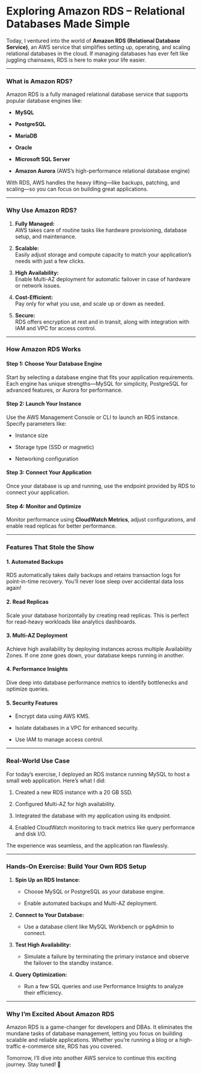 # Exploring Amazon RDS – Relational Databases Made Simple
Today, I ventured into the world of **Amazon RDS (Relational Database Service)**, an AWS service that simplifies setting up, operating, and scaling relational databases in the cloud. If managing databases has ever felt like juggling chainsaws, RDS is here to make your life easier.

----------

### **What is Amazon RDS?**

Amazon RDS is a fully managed relational database service that supports popular database engines like:

-   **MySQL**
    
-   **PostgreSQL**
    
-   **MariaDB**
    
-   **Oracle**
    
-   **Microsoft SQL Server**
    
-   **Amazon Aurora** (AWS’s high-performance relational database engine)
    

With RDS, AWS handles the heavy lifting—like backups, patching, and scaling—so you can focus on building great applications.

----------

### **Why Use Amazon RDS?**

1.  **Fully Managed:**  
    AWS takes care of routine tasks like hardware provisioning, database setup, and maintenance.
    
2.  **Scalable:**  
    Easily adjust storage and compute capacity to match your application’s needs with just a few clicks.
    
3.  **High Availability:**  
    Enable Multi-AZ deployment for automatic failover in case of hardware or network issues.
    
4.  **Cost-Efficient:**  
    Pay only for what you use, and scale up or down as needed.
    
5.  **Secure:**  
    RDS offers encryption at rest and in transit, along with integration with IAM and VPC for access control.
    

----------

### **How Amazon RDS Works**

#### **Step 1: Choose Your Database Engine**

Start by selecting a database engine that fits your application requirements. Each engine has unique strengths—MySQL for simplicity, PostgreSQL for advanced features, or Aurora for performance.

#### **Step 2: Launch Your Instance**

Use the AWS Management Console or CLI to launch an RDS instance. Specify parameters like:

-   Instance size
    
-   Storage type (SSD or magnetic)
    
-   Networking configuration
    

#### **Step 3: Connect Your Application**

Once your database is up and running, use the endpoint provided by RDS to connect your application.

#### **Step 4: Monitor and Optimize**

Monitor performance using **CloudWatch Metrics**, adjust configurations, and enable read replicas for better performance.

----------

### **Features That Stole the Show**

#### **1. Automated Backups**

RDS automatically takes daily backups and retains transaction logs for point-in-time recovery. You’ll never lose sleep over accidental data loss again!

#### **2. Read Replicas**

Scale your database horizontally by creating read replicas. This is perfect for read-heavy workloads like analytics dashboards.

#### **3. Multi-AZ Deployment**

Achieve high availability by deploying instances across multiple Availability Zones. If one zone goes down, your database keeps running in another.

#### **4. Performance Insights**

Dive deep into database performance metrics to identify bottlenecks and optimize queries.

#### **5. Security Features**

-   Encrypt data using AWS KMS.
    
-   Isolate databases in a VPC for enhanced security.
    
-   Use IAM to manage access control.
    

----------

### **Real-World Use Case**

For today’s exercise, I deployed an RDS instance running MySQL to host a small web application. Here’s what I did:

1.  Created a new RDS instance with a 20 GB SSD.
    
2.  Configured Multi-AZ for high availability.
    
3.  Integrated the database with my application using its endpoint.
    
4.  Enabled CloudWatch monitoring to track metrics like query performance and disk I/O.
    

The experience was seamless, and the application ran flawlessly.

----------

### **Hands-On Exercise: Build Your Own RDS Setup**

1.  **Spin Up an RDS Instance:**
    
    -   Choose MySQL or PostgreSQL as your database engine.
        
    -   Enable automated backups and Multi-AZ deployment.
        
2.  **Connect to Your Database:**
    
    -   Use a database client like MySQL Workbench or pgAdmin to connect.
        
3.  **Test High Availability:**
    
    -   Simulate a failure by terminating the primary instance and observe the failover to the standby instance.
        
4.  **Query Optimization:**
    
    -   Run a few SQL queries and use Performance Insights to analyze their efficiency.
        

----------

### **Why I’m Excited About Amazon RDS**

Amazon RDS is a game-changer for developers and DBAs. It eliminates the mundane tasks of database management, letting you focus on building scalable and reliable applications. Whether you’re running a blog or a high-traffic e-commerce site, RDS has you covered.

Tomorrow, I’ll dive into another AWS service to continue this exciting journey. Stay tuned! 🚀

